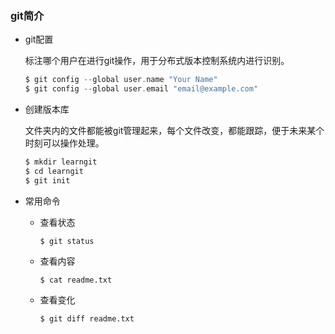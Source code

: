 ### git简介

- git配置

    标注哪个用户在进行git操作，用于分布式版本控制系统内进行识别。
    
    ```c
    $ git config --global user.name "Your Name"
    $ git config --global user.email "email@example.com"
    ```

- 创建版本库

  文件夹内的文件都能被git管理起来，每个文件改变，都能跟踪，便于未来某个时刻可以操作处理。

  ```c
  $ mkdir learngit
  $ cd learngit
  $ git init
  ```

- 常用命令

    - 查看状态

      `$ git status`

    - 查看内容

      `$ cat readme.txt`

    - 查看变化

      `$ git diff readme.txt`
